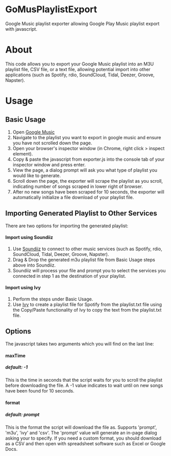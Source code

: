 # GoMusPlaylistExport
Google Music playlist exporter allowing Google Play Music playlist export with javascript.

# About
This code allows you to export your Google Music playlist into an M3U playlist file, CSV file, or a text file, allowing potential import into other applications (such as Spotify, rdio, SoundCloud, Tidal, Deezer, Groove, Napster).

# Usage
## Basic Usage
1. Open [Google Music](https://play.google.com/music/)
2. Navigate to the playlist you want to export in google music and ensure you have not scrolled down the page.
3. Open your browser's inspector window (in Chrome, right click > inspect element).
4. Copy & paste the javascript from exporter.js into the console tab of your inspector window and press enter.
5. View the page, a dialog prompt will ask you what type of playlist you would like to generate.
6. Scroll down the page, the exporter will scrape the playlist as you scroll, indicating number of songs scraped in lower right of browser.
7. After no new songs have been scraped for 10 seconds, the exporter will automatically initialize a file download of your playlist file.

## Importing Generated Playlist to Other Services
There are two options for importing the generated playlist:
#### Import using Soundiiz
1. Use [Soundiiz](http://soundiiz.com/) to connect to other music services (such as Spotify, rdio, SoundCloud, Tidal, Deezer, Groove, Napster).
2. Drag & Drop the generated m3u playlist file from Basic Usage steps above into Soundiiz.
3. Soundiiz will process your file and prompt you to select the services you connected in step 1 as the destination of your playlist.

#### Import using Ivy
1. Perform the steps under Basic Usage.
2. Use [Ivy](http://www.ivyishere.org/) to create a playlist file for Spotify from the playlist.txt file using the Copy/Paste functionality of Ivy to copy the text from the playlist.txt file.

## Options
The javascript takes two arguments which you will find on the last line:
#### maxTime 
##### default: -1
This is the time in seconds that the script waits for you to scroll the playlist before downloading the file. 
A -1 value indicates to wait until on new songs have been found for 10 seconds.
#### format
##### default: prompt
This is the format the script will download the file as. Supports 'prompt', 'm3u', 'ivy' and 'csv'. The 'prompt' value will generate an in-page dialog asking your to specify. 
If you need a custom format, you should download as a CSV and then open with spreadsheet software such as Excel or Google Docs.
